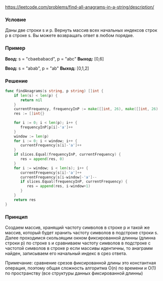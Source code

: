 
https://leetcode.com/problems/find-all-anagrams-in-a-string/description/
### Условие
Даны две строки s и p. Вернуть массив всех начальных индексов строк p в строке s. Вы можете возвращать ответ в любом порядке.
### Пример

**Ввод:** s = "cbaebabacd", p = "abc"
**Выход:** [0,6]

**Ввод:** s = "abab", p = "ab"
**Выход:** [0,1,2]
### Решение

```go
func findAnagrams(s string, p string) []int {  
    if len(s) < len(p) {  
       return nil  
    }  
    currentFrequency, frequencyInP := make([]int, 26), make([]int, 26)  
    res := []int{}  
  
    for i := 0; i < len(p); i++ {  
       frequencyInP[p[i]-'a']++  
    }  
    window := len(p)  
    for i := 0; i < window; i++ {  
       currentFrequency[s[i]-'a']++  
    }  
    if slices.Equal(frequencyInP, currentFrequency) {  
       res = append(res, 0)  
    }  
    for i := window; i < len(s); i++ {  
       currentFrequency[s[i]-'a']++  
       currentFrequency[s[i-window]-'a']--  
       if slices.Equal(frequencyInP, currentFrequency) {  
          res = append(res, i-window+1)  
       }  
    }  
    return res  
}
```

### Принцип 

Создаем массив, хранящий частоту символов в строке p и такой же массив, который будет хранить частоту символов в подстроке строки s. Далее проходимся скользящим окном фиксированной длинны (длинна строки p) по строке s и сравниваем частоту символов в подстроке с частотой символов в строке p если массивы идентичны, то анаграмм найден, записываем его начальный индекс в срез ответа. 

Примечание: сравнение срезов фиксированной длины это константная операция, поэтому общая сложность алгоритма O(n) по времени и O(1) по пространству (все структуры данных фиксированной длинны)



